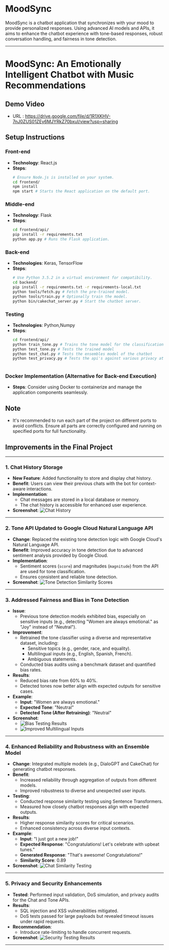 # **MoodSync**

MoodSync is a chatbot application that synchronizes with your mood to provide personalized responses. Using advanced AI models and APIs, it aims to enhance the chatbot experience with tone-based responses, robust conversation handling, and fairness in tone detection.

---
# MoodSync: An Emotionally Intelligent Chatbot with Music Recommendations

## Demo Video
- URL : https://drive.google.com/file/d/1R1XKHV-7nJ0ZUS01ZEy6MJYRkZ70bxuI/view?usp=sharing

## Setup Instructions

### Front-end
- **Technology**: React.js
- **Steps**:
  ```bash
  # Ensure Node.js is installed on your system.
  cd frontend/
  npm install
  npm start # Starts the React application on the default port.
  ```

### Middle-end
- **Technology**: Flask
- **Steps**:
  ```bash
  cd frontend/api/
  pip install -r requirements.txt
  python app.py # Runs the Flask application.
  ```

### Back-end
- **Technologies**: Keras, TensorFlow
- **Steps**:
  ```bash
  # Use Python 3.5.2 in a virtual environment for compatibility.
  cd backend/
  pip install -r requirements.txt -r requirements-local.txt
  python tools/fetch.py # Fetch the pre-trained model.
  python tools/train.py # Optionally train the model.
  python bin/cakechat_server.py # Start the chatbot server.
  ```
### Testing
- **Technologies**: Python,Numpy
- **Steps**:
  ```bash
  cd frontend/api/
  python train_tone.py # Trains the tone model for the classification
  python test_tone.py # Tests the trained model
  python test_chat.py # Tests the ensembles model of the chatbot
  python test_privacy.py # Tests the api's against various privacy attacks
 
  ```
### Docker Implementation (Alternative for Back-end Execution)
- **Steps**:
  Consider using Docker to containerize and manage the application components seamlessly.

## Note
- It's recommended to run each part of the project on different ports to avoid conflicts. Ensure all parts are correctly configured and running on specified ports for full functionality.



## **Improvements in the Final Project**

---

### **1. Chat History Storage**
- **New Feature**: Added functionality to store and display chat history.
- **Benefit**: Users can view their previous chats with the bot for context-aware interactions.
- **Implementation**:
  - Chat messages are stored in a local database or memory.
  - The chat history is accessible for enhanced user experience.
- **Screenshot**:
  ![Chat History](images/multiple.png)

---

### **2. Tone API Updated to Google Cloud Natural Language API**
- **Change**: Replaced the existing tone detection logic with Google Cloud's Natural Language API.
- **Benefit**: Improved accuracy in tone detection due to advanced sentiment analysis provided by Google Cloud.
- **Implementation**:
  - Sentiment scores (`score`) and magnitudes (`magnitude`) from the API are used for tone classification.
  - Ensures consistent and reliable tone detection.
- **Screenshot**:
  ![Tone Detection Similarity Scores](images/result_2.png)

---

### **3. Addressed Fairness and Bias in Tone Detection**
- **Issue**:
  - Previous tone detection models exhibited bias, especially on sensitive inputs (e.g., detecting "Women are always emotional." as "Joy" instead of "Neutral").
- **Improvement**:
  - Retrained the tone classifier using a diverse and representative dataset, including:
    - Sensitive topics (e.g., gender, race, and equality).
    - Multilingual inputs (e.g., English, Spanish, French).
    - Ambiguous statements.
  - Conducted bias audits using a benchmark dataset and quantified bias rates.
- **Results**:
  - Reduced bias rate from 60% to 40%.
  - Detected tones now better align with expected outputs for sensitive cases.
- **Example**:
  - **Input**: "Women are always emotional."
  - **Expected Tone**: "Neutral"
  - **Detected Tone (After Retraining)**: "Neutral"
- **Screenshot**:
  - ![Bias Testing Results](images/bias_tone.png)
  - ![Improved Multilingual Inputs](images/language.png)

---

### **4. Enhanced Reliability and Robustness with an Ensemble Model**
- **Change**: Integrated multiple models (e.g., DialoGPT and CakeChat) for generating chatbot responses.
- **Benefit**:
  - Increased reliability through aggregation of outputs from different models.
  - Improved robustness to diverse and unexpected user inputs.
- **Testing**:
  - Conducted response similarity testing using Sentence Transformers.
  - Measured how closely chatbot responses align with expected outputs.
- **Results**:
  - Higher response similarity scores for critical scenarios.
  - Enhanced consistency across diverse input contexts.
- **Example**:
  - **Input**: "I just got a new job!"
  - **Expected Response**: "Congratulations! Let's celebrate with upbeat tunes."
  - **Generated Response**: "That's awesome! Congratulations!"
  - **Similarity Score**: 0.89
- **Screenshot**:
  ![Chat Similarity Testing](images/chat.png)

---

### **5. Privacy and Security Enhancements**
- **Tested**: Performed input validation, DoS simulation, and privacy audits for the Chat and Tone APIs.
- **Results**:
  - SQL injection and XSS vulnerabilities mitigated.
  - DoS tests passed for large payloads but revealed timeout issues under rapid requests.
- **Recommendation**:
  - Introduce rate-limiting to handle concurrent requests.
- **Screenshot**:
  ![Security Testing Results](images/privacy.png)

---



